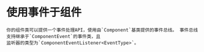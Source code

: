 # 使用事件于组件
    你的组件类可以提供一个事件处理API，使用由`Component`基类提供的事件总线。 事件总线支持继承于`ComponentEvent`的事件类，且
    监听器的类型为`ComponentEventListener<EventType>`。
